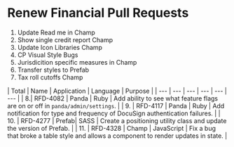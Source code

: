 # Renew Financial Pull Requests

1. Update Read me in Champ
2. Show single credit report Champ
3. Update Icon Libraries Champ
4. CP Visual Style Bugs
5. Jurisdicition specific measures in Champ
6. Transfer styles to Prefab
7. Tax roll cutoffs Champ

| Total | Name | Application | Language | Purpose |
| --- | --- | --- | --- | --- | --- |
| 8.| RFD-4082 | Panda | Ruby | Add ability to see what feature flags are on or off in `panda/admin/settings`. |
| 9. | RFD-4117 | Panda | Ruby | Add notification for type and frequency of DocuSign authentication failures. |
| 10. | RFD-4277 | Prefab| SASS | Create a positioning utility class and update the version of Prefab. |
| 11. | RFD-4328 | Champ | JavaScript | Fix a bug that broke a table style and allows a component to render updates in state. |
